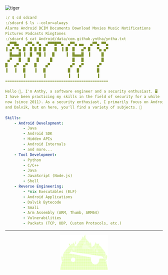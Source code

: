 <img align="left" height="50%" width="50%" src="tiger.png" alt="tiger" />
<h align="left" style="margin-left: 20px;">

```yml
:/ $ cd sdcard
:/sdcard $ ls --color=always
Alarms Android DCIM Documents Download Movies Music Notifications
Pictures Podcasts Ringtones
:/sdcard $ cat Android/data/com.github.yntha/yntha.txt
 ▄▀▀█▄   ▄▀▀▄ ▀▄  ▄▀▀▀█▀▀▄  ▄▀▀▄ ▄▄   ▄▀▀▄ ▀▀▄ 
▐ ▄▀ ▀▄ █  █ █ █ █    █  ▐ █  █   ▄▀ █   ▀▄ ▄▀ 
  █▄▄▄█ ▐  █  ▀█ ▐   █     ▐  █▄▄▄█  ▐     █   
 ▄▀   █   █   █     █         █   █        █   
█   ▄▀  ▄▀   █    ▄▀         ▄▀  ▄▀      ▄▀    
▐   ▐   █    ▐   █          █   █        █     
        ▐        ▐          ▐   ▐        ▐     
==============================================

Hello 👋, I'm Anthy, a software engineer and a security enthusiast. 🖥️
I have been practicing my skills in the field of security for a while
now (since 2011). As a security enthusiast, I primarily focus on Android
and Dalvik, but on here, you'll find a variety of subjects. 🤗

Skills:
    - Android Development:
        - Java
        - Android SDK
        - Hidden APIs
        - Android Internals
        - and more...
    - Tool Development:
        - Python
        - C/C++
        - Java
        - JavaScript (Node.js)
        - Shell
    - Reverse Engineering:
        - *nix Executables (ELF)
        - Android Applications
        - Dalvik Bytecode
        - Smali
        - Arm Assembly (ARM, Thumb, ARM64)
        - Vulnerabilities
        - Packets (TCP, UDP, Custom Protocols, etc.)
```
</h>

-------

<div align="center">
<img src="firedroid.png" alt="firedroid" style="width: 30%; height: auto;"/>
</div>
